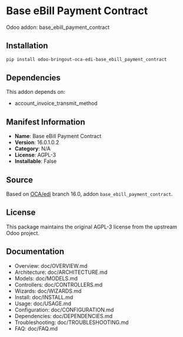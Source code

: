 # Base eBill Payment Contract

Odoo addon: base_ebill_payment_contract

## Installation

```bash
pip install odoo-bringout-oca-edi-base_ebill_payment_contract
```

## Dependencies

This addon depends on:
- account_invoice_transmit_method

## Manifest Information

- **Name**: Base eBill Payment Contract
- **Version**: 16.0.1.0.2
- **Category**: N/A
- **License**: AGPL-3
- **Installable**: False

## Source

Based on [OCA/edi](https://github.com/OCA/edi) branch 16.0, addon `base_ebill_payment_contract`.

## License

This package maintains the original AGPL-3 license from the upstream Odoo project.

## Documentation

- Overview: doc/OVERVIEW.md
- Architecture: doc/ARCHITECTURE.md
- Models: doc/MODELS.md
- Controllers: doc/CONTROLLERS.md
- Wizards: doc/WIZARDS.md
- Install: doc/INSTALL.md
- Usage: doc/USAGE.md
- Configuration: doc/CONFIGURATION.md
- Dependencies: doc/DEPENDENCIES.md
- Troubleshooting: doc/TROUBLESHOOTING.md
- FAQ: doc/FAQ.md
